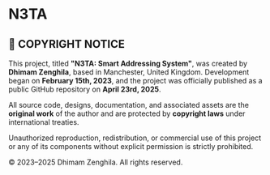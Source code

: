 # N3TA 

## 📜 COPYRIGHT NOTICE

This project, titled **"N3TA: Smart Addressing System"**, was created by **Dhimam Zenghila**, based in Manchester, United Kingdom. Development began on **February 15th, 2023**, and the project was officially published as a public GitHub repository on **April 23rd, 2025**.

All source code, designs, documentation, and associated assets are the **original work** of the author and are protected by **copyright laws** under international treaties.

Unauthorized reproduction, redistribution, or commercial use of this project or any of its components without explicit permission is strictly prohibited.

&copy; 2023–2025 Dhimam Zenghila. All rights reserved.
